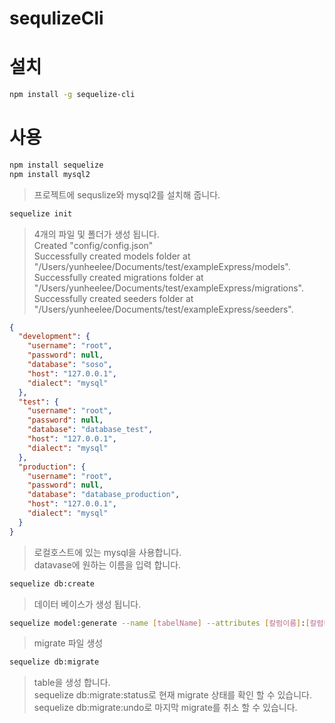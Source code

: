 # sequlizeCli

# 설치
```bash
npm install -g sequelize-cli
```

# 사용
```bash
npm install sequelize
npm install mysql2
```
> 프로젝트에 sequslize와 mysql2를 설치해 줍니다.

```bash
sequelize init
```
> 4개의 파일 및 폴더가 생성 됩니다.<br>
> Created "config/config.json"<br>
> Successfully created models folder at "/Users/yunheelee/Documents/test/exampleExpress/models".<br>
> Successfully created migrations folder at "/Users/yunheelee/Documents/test/exampleExpress/migrations".<br>
> Successfully created seeders folder at "/Users/yunheelee/Documents/test/exampleExpress/seeders".<br>

```json
{
  "development": {
    "username": "root",
    "password": null,
    "database": "soso",
    "host": "127.0.0.1",
    "dialect": "mysql"
  },
  "test": {
    "username": "root",
    "password": null,
    "database": "database_test",
    "host": "127.0.0.1",
    "dialect": "mysql"
  },
  "production": {
    "username": "root",
    "password": null,
    "database": "database_production",
    "host": "127.0.0.1",
    "dialect": "mysql"
  }
}
```
> 로컬호스트에 있는 mysql을 사용합니다.<br>
> datavase에 원하는 이름을 입력 합니다.<br>

```bash
sequelize db:create
```
> 데이터 베이스가 생성 됩니다.<br>

```bash
sequelize model:generate --name [tabelName] --attributes [칼럼이름]:[칼럼타입]
```
> migrate 파일 생성

```bash
sequelize db:migrate
```
> table을 생성 합니다.<br>
> sequelize db:migrate:status로 현재 migrate 상태를 확인 할 수 있습니다.<br>
> sequelize db:migrate:undo로 마지막 migrate를 취소 할 수 있습니다.<br>